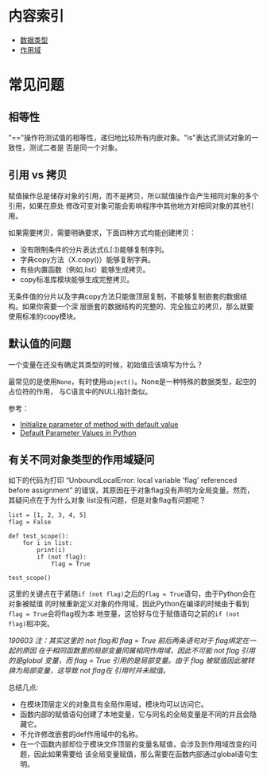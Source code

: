 # 内容索引

- [数据类型](./type/README.md)
- [作用域](./scope/README.md)

# 常见问题

## 相等性

"=="操作符测试值的相等性，递归地比较所有内嵌对象。"is"表达式测试对象的一致性，测试二者是
否是同一个对象。

## 引用 vs 拷贝

赋值操作总是储存对象的引用，而不是拷贝，所以赋值操作会产生相同对象的多个引用，如果在原处
修改可变对象可能会影响程序中其他地方对相同对象的其他引用。

如果需要拷贝，需要明确要求，下面四种方式均能创建拷贝：

- 没有限制条件的分片表达式(L[:])能够复制序列。
- 字典copy方法（X.copy()）能够复制字典。
- 有些内置函数（例如,list）能够生成拷贝。
- copy标准库模块能够生成完整拷贝。

无条件值的分片以及字典copy方法只能做顶层复制，不能够复制嵌套的数据结构。如果你需要一个深
层嵌套的数据结构的完整的、完全独立的拷贝，那么就要使用标准的copy模块。

## 默认值的问题

一个变量在还没有确定其类型的时候，初始值应该填写为什么？

最常见的是使用`None`，有时使用`object()`。None是一种特殊的数据类型，起空的占位符的作用，
与C语言中的NULL指针类似。

参考：

- [Initialize parameter of method with default value](https://stackoverflow.com/questions/13075044/initialize-parameter-of-method-with-default-value)
- [Default Parameter Values in Python](http://effbot.org/zone/default-values.htm)


## 有关不同对象类型的作用域疑问

如下的代码为打印 “UnboundLocalError: local variable 'flag' referenced before assignment” 的错误，其原因在于对象flag没有声明为全局变量。然而，其疑问点在于为什么对象
list没有问题，但是对象flag有问题呢？

```
list = [1, 2, 3, 4, 5]
flag = False

def test_scope():
    for i in list:
        print(i)
        if (not flag):
            flag = True

test_scope()
```

这里的关键点在于紧随`if (not flag)`之后的`flag = True`语句，由于Python会在对象被赋值
的时候重新定义对象的作用域，因此Python在编译的时候由于看到`flag = True`会将flag视为本
地变量，这恰好与位于赋值语句之前的`if (not flag)`相冲突。

*190603 注：其实这里的 not flag和 flag = True 前后两条语句对于 flag绑定在一起的原因
在于相同函数里的局部变量同属相同作用域，因此不可能 not flag 引用的是global 变量，而
flag = True 引用的是局部变量。由于 flag 被赋值因此被转换为局部变量，这导致 not flag在
引用时并未赋值。*

总结几点:

- 在模块顶层定义的对象具有全局作用域，模块均可以访问它。
- 函数内部的赋值语句创建了本地变量，它与同名的全局变量是不同的并且会隐藏它。
- 不允许修改嵌套的def作用域中的名称。
- 在一个函数内部却位于模块文件顶层的变量名赋值，会涉及到作用域改变的问题，因此如果需要给
该全局变量赋值，那么需要在函数内部通过global语句生明。
